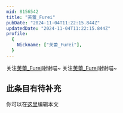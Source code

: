```yaml
---
mid: 8156542
title: "芙蕾_Furei"
pubDate: "2024-11-04T11:22:15.844Z"
updatedDate: "2024-11-04T11:22:15.844Z"
profile:
  {
    Nickname: ["芙蕾_Furei"],
  }
---
```


关注[芙蕾_Furei](https://space.bilibili.com/8156542)谢谢喵~ 关注[芙蕾_Furei](https://space.bilibili.com/8156542)谢谢喵~

## 此条目有待补充
你可以在[这里](https://github.com/Yuhanawa/VTuber.ICU-Content/edit/master/v/芙蕾_Furei/index.md)编辑本文
